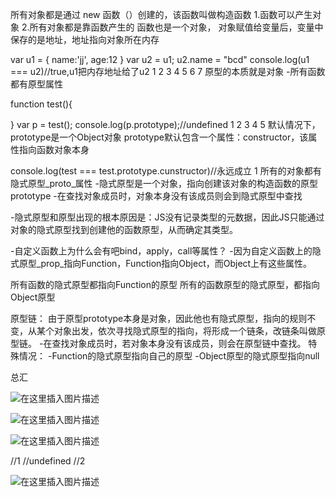 所有对象都是通过 new 函数（）创建的，该函数叫做构造函数
1.函数可以产生对象
2.所有对象都是靠函数产生的
函数也是一个对象，
对象赋值给变量后，变量中保存的是地址，地址指向对象所在内存

 var u1 = {
         name:'jj',
         age:12
     }
     var u2 = u1;
     u2.name = "bcd"
     console.log(u1 === u2)//true,u1把内存地址给了u2
1
2
3
4
5
6
7
原型的本质就是对象
-所有函数都有原型属性

  function test(){

  }
  var p = test();
  console.log(p.prototype);//undefined
1
2
3
4
5
默认情况下，prototype是一个Object对象
prototype默认包含一个属性：constructor，该属性指向函数对象本身

console.log(test === test.prototype.cunstructor)//永远成立
1
所有的对象都有隐式原型_proto_属性
-隐式原型是一个对象，指向创建该对象的构造函数的原型prototype
-在查找对象成员时，对象本身没有该成员则会到隐式原型中查找

-隐式原型和原型出现的根本原因是：JS没有记录类型的元数据，因此JS只能通过对象的隐式原型找到创建他的函数原型，从而确定其类型。

-自定义函数上为什么会有吧bind，apply，call等属性？
-因为自定义函数上的隐式原型_prop_指向Function，Function指向Object，而Object上有这些属性。

所有函数的隐式原型都指向Function的原型
所有的函数原型的隐式原型，都指向Object原型

原型链： 由于原型prototype本身是对象，因此他也有隐式原型，指向的规则不变，从某个对象出发，依次寻找隐式原型的指向，将形成一个链条，改链条叫做原型链。
-在查找对象成员时，若对象本身没有该成员，则会在原型链中查找。
特殊情况：
-Function的隐式原型指向自己的原型
-Object原型的隐式原型指向null

总汇


![在这里插入图片描述](https://img-blog.csdnimg.cn/20200415162600709.png?x-oss-process=image/watermark,type_ZmFuZ3poZW5naGVpdGk,shadow_10,text_aHR0cHM6Ly9ibG9nLmNzZG4ubmV0L3FxXzQyMTc3NDc4,size_16,color_FFFFFF,t_70)

![在这里插入图片描述](https://img-blog.csdnimg.cn/20200415162315344.png?x-oss-process=image/watermark,type_ZmFuZ3poZW5naGVpdGk,shadow_10,text_aHR0cHM6Ly9ibG9nLmNzZG4ubmV0L3FxXzQyMTc3NDc4,size_16,color_FFFFFF,t_70)



![在这里插入图片描述](https://img-blog.csdnimg.cn/20200415162811359.png?x-oss-process=image/watermark,type_ZmFuZ3poZW5naGVpdGk,shadow_10,text_aHR0cHM6Ly9ibG9nLmNzZG4ubmV0L3FxXzQyMTc3NDc4,size_16,color_FFFFFF,t_70)

//1
//undefined
//2

![在这里插入图片描述](https://img-blog.csdnimg.cn/20200415163431739.png?x-oss-process=image/watermark,type_ZmFuZ3poZW5naGVpdGk,shadow_10,text_aHR0cHM6Ly9ibG9nLmNzZG4ubmV0L3FxXzQyMTc3NDc4,size_16,color_FFFFFF,t_70)